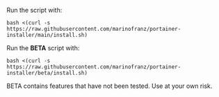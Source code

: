 Run the script with:

    bash <(curl -s https://raw.githubusercontent.com/marinofranz/portainer-installer/main/install.sh)

Run the **BETA** script with:

    bash <(curl -s https://raw.githubusercontent.com/marinofranz/portainer-installer/beta/install.sh)

BETA contains features that have not been tested. Use at your own risk.
